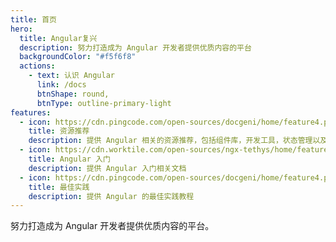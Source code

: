 ```yaml
---
title: 首页
hero:
  title: Angular复兴
  description: 努力打造成为 Angular 开发者提供优质内容的平台
  backgroundColor: "#f5f6f8"
  actions:
    - text: 认识 Angular
      link: /docs
      btnShape: round,
      btnType: outline-primary-light
features:
  - icon: https://cdn.pingcode.com/open-sources/docgeni/home/feature4.png
    title: 资源推荐
    description: 提供 Angular 相关的资源推荐，包括组件库，开发工具，状态管理以及优秀网站
  - icon: https://cdn.worktile.com/open-sources/ngx-tethys/home/feature5.png
    title: Angular 入门
    description: 提供 Angular 入门相关文档
  - icon: https://cdn.pingcode.com/open-sources/docgeni/home/feature4.png
    title: 最佳实践
    description: 提供 Angular 的最佳实践教程
---
```


<alert type="info">努力打造成为 Angular 开发者提供优质内容的平台。</alert>
